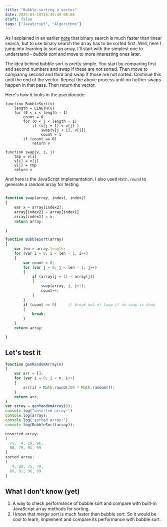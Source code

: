 ```yaml
---
title: "Bubble-sorting a vector"
date: 2020-01-19T16:40:49-06:00
draft: false
tags: ["JavaScript", "Algorithms"]
---
```

As I explained in an earlier [note](../blog12) that binary search is much faster
than linear search, but to use binary search the array has to be sorted first.
Well, here I jump into learning to sort an array. I'll start with the simplest
one to understand - *bubble sort* and move to more interesting ones later.

The idea behind bubble sort is pretty simple. You start by comparing first and
second numbers and swap if these are not sorted. Then move to comparing second
and third and swap if those are not sorted. Continue this until the end of the
vector. Repeat the above process until no further swaps happen in that pass.
Then return the vector.

Here's how it looks in the pseudocode:

```
function BubbleSort(v)
    length = LENGTH(v)
    for (0 < i < length - 1)
        count = 0
        for (0 < j < length - 1)
            if (v[j + 1] < v[j] )
                swap(v[j + 1], v[j])
                count = 1
        if (count == 0)
            return v

function swap(v, i, j)
    tmp = v[i]
    v[i] = v[j]
    v[j] = tmp
    return v
```
And here is the JavaScript implementation. I also used `Math.round` to generate
a random array for testing.

```JavaScript

function swap(array, index1, index2)
{
    var x = array[index2];
    array[index2] = array[index1]
    array[index1] = x;
    return array;

}

function BubbleSort(array)
{
    var len = array.length;
    for (var i = 0; i < len - 1; i++)
    {
        var count = 0;                  
        for (var j = 0; j < len - 1; j++)
        {
            if (array[j + 1] < array[j])
            {
                swap(array, j, j+1);
                count++;
            }
        }
        if (count == 0)     // break out of loop if no swap is done
        {
            break;
        }
    }
    return array;

}

```
## Let's test it
```JavaScript
function genRandomArray(n)
{
    var arr = [];
    for (var i = 0; i < n; i++)
    {
        arr[i] = Math.round(100 * Math.random());
    }
    return arr;
}
var array = genRandomArray(8);
console.log("unsorted array:")
console.log(array);
console.log("sorted array:")
console.log(BubbleSort(array));

unsorted array:
[
  75,  4, 28, 96,
  80, 79, 91, 99
]
sorted array:
[
   4, 28, 75, 79,
  80, 91, 96, 99
]
```
## What I don't know (yet)

1. A way to check performance of bubble sort and compare with built-in JavaScript
array methods for sorting.
2. I know that *merge sort* is much faster than bubble sort. So it would be cool
   to learn, implement and compare its performance with bubble sort.
